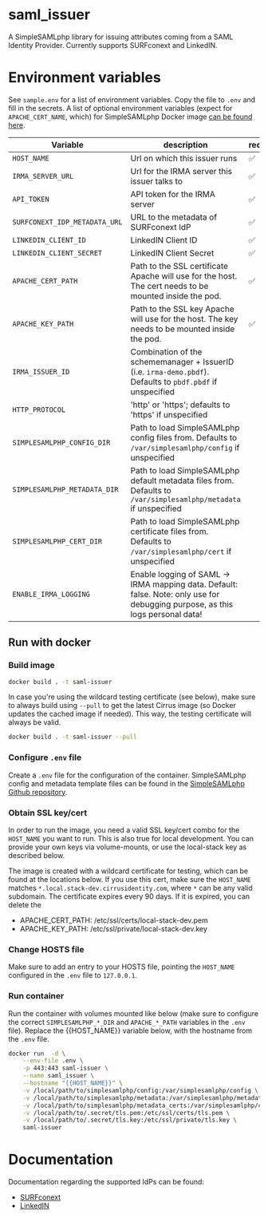 # saml_issuer

A SimpleSAMLphp library for issuing attributes coming from a SAML Identity Provider.
Currently supports SURFconext and LinkedIN.

# Environment variables
See `sample.env` for a list of environment variables. Copy the file to `.env` and fill in the secrets.
A list of optional environment variables (expect for `APACHE_CERT_NAME`, which) for SimpleSAMLphp Docker image [can be found here](https://github.com/cirrusidentity/docker-simplesamlphp/tree/master?tab=readme-ov-file#environmental-variables).

| Variable | description | required |
| --- | --- | --- |
| `HOST_NAME` | Url on which this issuer runs | ✅ |
| `IRMA_SERVER_URL` | Url for the IRMA server this issuer talks to | ✅ |
| `API_TOKEN` | API token for the IRMA server | ✅ |
| `SURFCONEXT_IDP_METADATA_URL` | URL to the metadata of SURFconext IdP | ✅ |
| `LINKEDIN_CLIENT_ID` | LinkedIN Client ID | ✅ |
| `LINKEDIN_CLIENT_SECRET` | LinkedIN Client Secret | ✅ |
| `APACHE_CERT_PATH` | Path to the SSL certificate Apache will use for the host. The cert needs to be mounted inside the pod. | ✅ |
| `APACHE_KEY_PATH` | Path to the SSL key Apache will use for the host. The key needs to be mounted inside the pod. | ✅ |
| `IRMA_ISSUER_ID` | Combination of the schememanager + IssuerID (i.e. `irma-demo.pbdf`). Defaults to `pbdf.pbdf` if unspecified | |
| `HTTP_PROTOCOL` | 'http' or 'https'; defaults to 'https' if unspecified | |
| `SIMPLESAMLPHP_CONFIG_DIR` | Path to load SimpleSAMLphp config files from. Defaults to `/var/simplesamlphp/config` if unspecified | |
| `SIMPLESAMLPHP_METADATA_DIR` | Path to load SimpleSAMLphp default metadata files from. Defaults to `/var/simplesamlphp/metadata` if unspecified | |
| `SIMPLESAMLPHP_CERT_DIR` | Path to load SimpleSAMLphp certificate files from. Defaults to `/var/simplesamlphp/cert` if unspecified | |
| `ENABLE_IRMA_LOGGING` | Enable logging of SAML -> IRMA mapping data. Default: false. Note: only use for debugging purpose, as this logs personal data! | |

## Run with docker

### Build image
```bash
docker build . -t saml-issuer
```

In case you're using the wildcard testing certificate (see below), make sure to always build using `--pull` to get the latest Cirrus image (so Docker updates the cached image if needed). This way, the testing certificate will always be valid.
```bash
docker build . -t saml-issuer --pull
```

### Configure `.env` file
Create a `.env` file for the configuration of the container.
SimpleSAMLphp config and metadata template files can be found in the [SimpleSAMLphp Github repository](https://github.com/simplesamlphp/simplesamlphp).

### Obtain SSL key/cert
In order to run the image, you need a valid SSL key/cert combo for the `HOST_NAME` you want to run.
This is also true for local development. You can provide your own keys via volume-mounts, or use the local-stack key as described below.

The image is created with a wildcard certificate for testing, which can be found at the locations below.
If you use this cert, make sure the `HOST_NAME` matches `*.local.stack-dev.cirrusidentity.com`, where `*` can be any valid subdomain.
The certificate expires every 90 days. If it is expired, you can delete the 
- APACHE_CERT_PATH: /etc/ssl/certs/local-stack-dev.pem
- APACHE_KEY_PATH: /etc/ssl/private/local-stack-dev.key

### Change HOSTS file
Make sure to add an entry to your HOSTS file, pointing the `HOST_NAME` configured in the `.env` file to `127.0.0.1`.

### Run container
Run the container with volumes mounted like below (make sure to configure the correct `SIMPLESAMLPHP_*_DIR` and `APACHE_*_PATH` variables in the `.env` file).
Replace the {{HOST_NAME}} variable below, with the hostname from the `.env` file.

```bash
docker run  -d \
    --env-file .env \
    -p 443:443 saml-issuer \
    --name saml_issuer \
    --hostname "{{HOST_NAME}}" \
    -v /local/path/to/simplesamlphp/config:/var/simplesamlphp/config \
    -v /local/path/to/simplesamlphp/metadata:/var/simplesamlphp/metadata \
    -v /local/path/to/simplesamlphp/metadata_certs:/var/simplesamlphp/cert \
    -v /local/path/to/.secret/tls.pem:/etc/ssl/certs/tls.pem \
    -v /local/path/to/.secret/tls.key:/etc/ssl/private/tls.key \
    saml-issuer
```

# Documentation
Documentation regarding the supported IdPs can be found:
- [SURFconext](https://servicedesk.surf.nl/wiki/spaces/IAM/pages/128909810/SURFconext+for+Service+Providers)
- [LinkedIN](https://learn.microsoft.com/en-us/linkedin/shared/authentication/authentication)